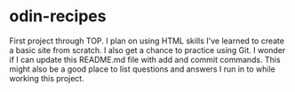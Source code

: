# odin-recipes

First project through TOP. I plan on using HTML skills I've learned to create a basic site from scratch. I also get a chance to practice using Git. I wonder if I can update this README.md file with add and commit commands. This might also be a good place to list questions and answers I run in to while working this project.
